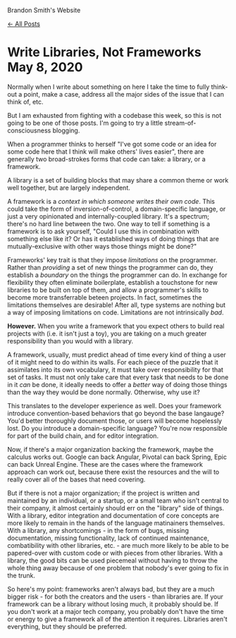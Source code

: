 Brandon Smith's Website

 [← All Posts](https://www.brandonsmith.ninja/)

#    Write Libraries, Not Frameworks    May 8, 2020

Normally when I write about something on here I take the time to fully think-out a point, make a case, address all the major sides of the issue that I can think of, etc.

But I am exhausted from fighting with a codebase this week, so this is not going to be one of those posts. I'm going to try a little stream-of-consciousness blogging.

When a programmer thinks to herself "I've got some code or an idea for some code here that I think will make others' lives easier", there are generally two broad-strokes forms that code can take: a library, or a framework.

A library is a set of building blocks that may share a common theme or work well together, but are largely independent.

A framework is a *context in which someone writes their own code*. This could take the form of inversion-of-control, a domain-specific language, or just a very opinionated and internally-coupled library. It's a spectrum; there's no hard line between the two. One way to tell if something is a framework is to ask yourself, "Could I use this in combination with something else like it? Or has it established ways of doing things that are mutually-exclusive with other ways those things might be done?"

Frameworks' key trait is that they impose *limitations* on the programmer. Rather than *providing* a set of new things the programmer can do, they establish a *boundary* on the things the programmer can do. In exchange for flexibility they often eliminate boilerplate, establish a touchstone for new libraries to be built on top of them, and allow a programmer's skills to become more transferrable beteen projects. In fact, sometimes the limitations themselves are desirable! After all, type systems are nothing but a way of imposing limitations on code. Limitations are not intrinsically *bad*.

**However.** When you write a framework that you expect others to build real projects with (i.e. it isn't just a toy), you are taking on a much greater responsibility than you would with a library.

A framework, usually, must predict ahead of time every kind of thing a user of it might need to do within its walls. For each piece of the puzzle that it assimilates into its own vocabulary, it must take over responsibility for that set of tasks. It must not only take care that every task that needs to be done in it *can* be done, it ideally needs to offer a *better* way of doing those things than the way they would be done normally. Otherwise, why use it?

This translates to the developer experience as well. Does your framework introduce convention-based behaviors that go beyond the base langauge? You'd better thoroughly document those, or users will become hopelessly lost. Do you introduce a domain-specific language? You're now responsible for part of the build chain, and for editor integration.

Now, if there's a major organization backing the framework, maybe the calculus works out. Google can back Angular, Pivotal can back Spring, Epic can back Unreal Engine. These are the cases where the framework approach can work out, because there exist the resources and the will to really cover all of the bases that need covering.

But if there is not a major organization; if the project is written and maintained by an individual, or a startup, or a small team who isn't central to their company, it almost certainly should err on the "library" side of things. With a library, editor integration and documentation of core concepts are more likely to remain in the hands of the language matinainers themselves. With a library, any shortcomings - in the form of bugs, missing documentation, missing functionality, lack of continued maintenance, combatibility with other libraries, etc. - are much more likely to be able to be papered-over with custom code or with pieces from other libraries. With a library, the good bits can be used piecemeal without having to throw the whole thing away because of one problem that nobody's ever going to fix in the trunk.

So here's my point: frameworks aren't always bad, but they are a much bigger risk - for both the creators and the users - than libraries are. If your framework can be a library without losing much, it probably should be. If you don't work at a major tech company, you probably don't have the time or energy to give a framework all of the attention it requires. Libraries aren't everything, but they should be preferred.